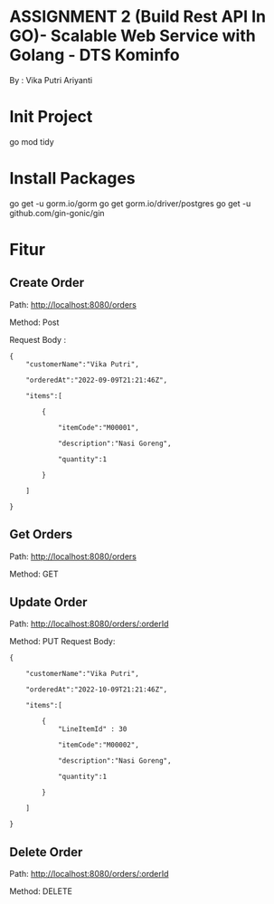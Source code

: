 # ASSIGNMENT 2 (Build Rest API In GO)- Scalable Web Service with Golang - DTS Kominfo
By : Vika Putri Ariyanti

# Init Project
go mod tidy

# Install Packages
go get -u gorm.io/gorm
go get gorm.io/driver/postgres
go get -u github.com/gin-gonic/gin 

# Fitur
## Create Order
Path: [http://localhost:8080/orders ](http://localhost:8080/orders)

Method: Post 

Request Body :

```
{ 
    "customerName":"Vika Putri",
    
    "orderedAt":"2022-09-09T21:21:46Z",
    
    "items":[
    
        {
        
            "itemCode":"M00001",
            
            "description":"Nasi Goreng",
            
            "quantity":1
            
        }
        
    ]
    
}
```

## Get Orders
Path: [http://localhost:8080/orders ](http://localhost:8080/orders)

Method: GET

## Update Order
Path: [http://localhost:8080/orders/:orderId ](http://localhost:8080/orders/:orderId)

Method:  PUT 
Request Body:

```
{

    "customerName":"Vika Putri",
    
    "orderedAt":"2022-10-09T21:21:46Z",
    
    "items":[
    
        {
            "LineItemId" : 30
        
            "itemCode":"M00002",
            
            "description":"Nasi Goreng",
            
            "quantity":1
            
        }
        
    ]
    
}
```

## Delete Order
Path: [http://localhost:8080/orders/:orderId ](http://localhost:8080/orders/:orderId)

Method: DELETE
